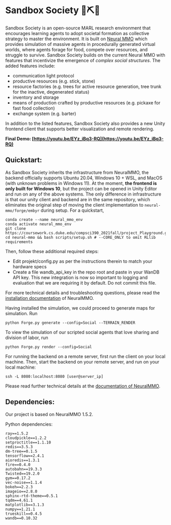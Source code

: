 # Sandbox Society 🤖⛏️🍎

Sandbox Society is an open-source MARL research environment that encourages learning agents to adopt societal formation as collective strategy to master the environment. It is built on [Neural MMO](https://github.com/jsuarez5341/neural-mmo) which provides simulation of massive agents in procedurally generated virtual worlds, where agents forage for food, compete over resources, and struggle to survive. Sandbox Society builds on the current Neural MMO with features that incentivize the emergence of _complex social structures_. The added features include:
-   communication light protocol
-   productive resources (e.g. stick, stone)
-  resource factories (e.g. trees for active resource generation, tree trunk for the inactive, degenerated status)
-   inventory and storage
-   means of production crafted by productive resources (e.g. pickaxe for fast food collection) 
-   exchange system (e.g. barter)

In addition to the listed features, Sandbox Society also provides a new Unity frontend client that supports better visualization and remote rendering. 

**Final Demo: [https://youtu.be/EYz_iBq3-RQ](https://youtu.be/EYz_iBq3-RQ)**

## Quickstart:
As Sandbox Society inherits the infrastructure from NeuralMMO, the backend officially supports Ubuntu 20.04, Windows 10 + WSL, and MacOS (with unknown problems in Windows 11). At the moment, **the frontend is only built for Windows 10**, but the project can be opened in Unity Editor and run on any of the above systems. The only difference in infrastructure is that our unity client and backend are in the same repository, which  eliminates the original step of moving the client implementation to `neural-mmo/forge/embyr` during setup.
For a quickstart,
```
conda create --name neural_mmo_env
conda activate neural_mmo_env
git clone https://coursework.cs.duke.edu/compsci390_2021fall/project_Playground.git
cd neural-mmo && bash scripts/setup.sh # --CORE_ONLY to omit RLlib requirements
```
Then, follow these additional required steps:  
- Edit projekt/config.py as per the instructions therein to match your hardware specs
- Create a file wandb_api_key in the repo root and paste in your WanDB API key. This new integration is now so important to logging and evaluation that we are requiring it by default. Do not commit this file.

For more technical details and troubleshooting questions, please read the [installation documentation](https://jsuarez5341.github.io/neural-mmo/build/html/rst/userguide.html#installation) of NeuralMMO.
 
Having installed the simulation, we could proceed to generate maps for simulation. Run 
```
python Forge.py generate --config=Social --TERRAIN_RENDER

```
To view the simulation of our scripted social agents that love sharing and division of labor, run
```
python Forge.py render --config=Social
```
For running the backend on a remote server, first run the client on your local machine. Then, start the backend on your remote server, and run on your local machine:
```
ssh -L 8080:localhost:8080 [user@server_ip]
```
 Please read further technical details at the [documentation of NeuralMMO](https://jsuarez5341.github.io/neural-mmo/build/html/rst/userguide.html). 
  
 ## Dependencies:
Our project is based on NeuralMMO 1.5.2. 

Python dependencies:
 ``` 
ray==1.5.2  
cloudpickle==1.2.2  
setproctitle==1.1.10 
redis==3.5.3  
dm-tree==0.1.5  
tensorflow==2.4.1 
aioredis==1.3.1 
fire==0.4.0   
autobahn==19.3.3 
Twisted==19.2.0 
gym==0.17.2   
vec-noise==1.1.4   
bokeh==2.2.3   
imageio==2.8.0  
sphinx-rtd-theme==0.5.1  
tqdm==4.61.1  
matplotlib==3.1.3  
numpy==1.21.1  
trueskill==0.4.5   
wandb==0.10.32  
```

